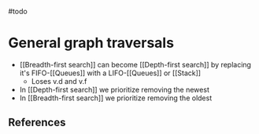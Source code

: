 #todo 

# General graph traversals
- [[Breadth-first search]] can become [[Depth-first search]] by replacing it's FIFO-[[Queues]] with a LIFO-[[Queues]] or [[Stack]]
	- Loses v.d and v.f
- In [[Depth-first search]] we prioritize removing the newest
- In [[Breadth-first search]] we prioritize removing the oldest


## References